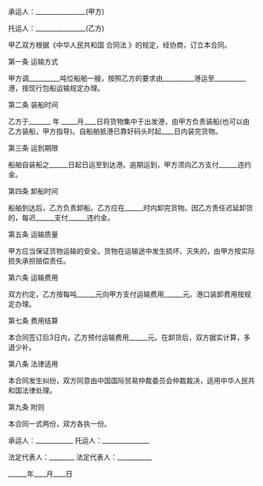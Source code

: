 
 


承运人：________________(甲方)


托运人：________________(乙方)


甲乙双方根据《中华人民共和国
合同法
》的规定，经协商，订立本合同。


第一条 运输方式


甲方调__________吨位船舶一艘，按照乙方的要求由__________港运至__________港，按现行包船运输规定办理。


第二条 装船时间


乙方于_______ 年 _____月____日将货物集中于出发港，由甲方负责装船(也可以由乙方装船，甲方指导)。自船舶抵港已靠好码头时起____日内装完货物。


第三条 运到期限


船舶自装船之______日起日运至到达港。逾期运到，甲方须向乙方支付______违约金。


第四条 卸船时间


船舶到达后，乙方负责卸船。乙方应在______时内卸完货物。因乙方责任迟延卸货的，每迟______支付______违约金。


第五条 运输质量


甲方应当保证货物运输的安全。货物在运输途中发生损坏、灭失的，由甲方按实际损失承担赔偿责任。


第六条 运输费用


双方约定，乙方按每吨______元向甲方支付运输费用______元。港口装卸费用按规定办理。


第七条 费用结算


本合同签订后3日内，乙方预付运输费用______元。在卸货后，双方据实计算，多退少补。


第八条 法律适用


本合同发生纠纷，双方同意由中国国际贸易仲裁委员会仲裁裁决，适用中华人民共和国法律处理。


第九条 附则


本合同一式两份，双方各执一份。


承运人：____________ 托运人：_______________


法定代表人：________ 法定代表人：___________


______年____月____日
 


 

 
 
 
 
 
  


  
 

  


  


  
 
 
 
 

